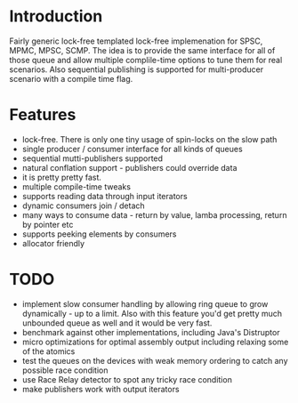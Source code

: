 
# Introduction

Fairly generic lock-free templated lock-free implemenation for SPSC, MPMC, MPSC, SCMP. The idea is to provide the same interface for all of those queue and allow multiple complile-time options to tune them for real scenarios.
Also sequential publishing is supported for multi-producer scenario with a compile time flag.

# Features

- lock-free. There is only one tiny usage of spin-locks on the slow path
- single producer / consumer interface for all kinds of queues
- sequential mutti-publishers supported
- natural conflation support - publishers could override data
- it is pretty pretty fast.
- multiple compile-time tweaks
- supports reading data through input iterators
- dynamic consumers join / detach
- many ways to consume data - return by value, lamba processing, return by pointer etc
- supports peeking elements by consumers
- allocator friendly

# TODO

- implement slow consumer handling by allowing ring queue to grow dynamically - up to a limit. Also with this feature you'd get pretty much unbounded queue as well and it would be very fast.
- benchmark against other implementations, including Java's Distruptor
- micro optimizations for optimal assembly output including relaxing some of the atomics
- test the queues on the devices with weak memory ordering to catch any possible race condition
- use Race Relay detector to spot any tricky race condition
- make publishers work with output iterators
